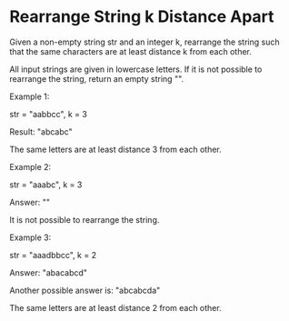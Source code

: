 # Rearrange String k Distance Apart
 

Given a non-empty string str and an integer k, rearrange the string such that the same characters are at least distance k from each other.

All input strings are given in lowercase letters. If it is not possible to rearrange the string, return an empty string "".

Example 1:

str = "aabbcc", k = 3

Result: "abcabc"

The same letters are at least distance 3 from each other.

Example 2:

str = "aaabc", k = 3 

Answer: ""

It is not possible to rearrange the string.

Example 3:

str = "aaadbbcc", k = 2

Answer: "abacabcd"

Another possible answer is: "abcabcda"

The same letters are at least distance 2 from each other.